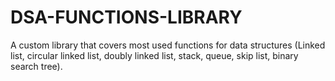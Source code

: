 # DSA-FUNCTIONS-LIBRARY
A custom library that covers most used functions for data structures (Linked list, circular linked list, doubly linked list, stack, queue, skip list, binary search tree).
